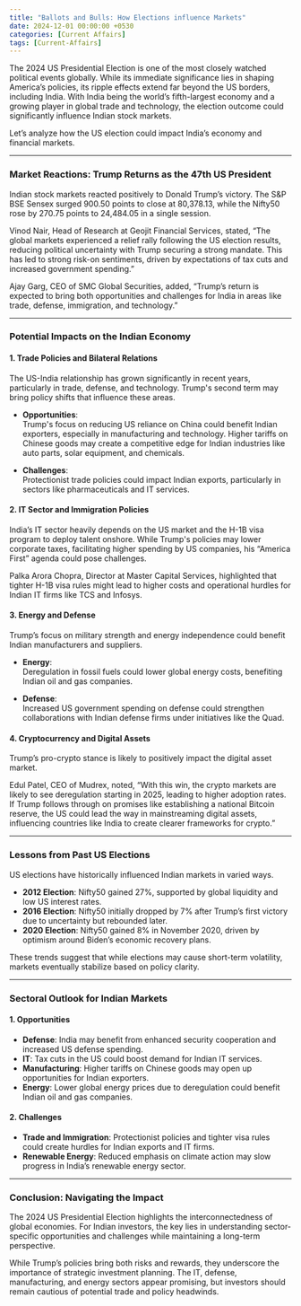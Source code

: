 ```yaml
---
title: "Ballots and Bulls: How Elections influence Markets"
date: 2024-12-01 00:00:00 +0530
categories: [Current Affairs]
tags: [Current-Affairs]
---
```


The 2024 US Presidential Election is one of the most closely watched political events globally. While its immediate significance lies in shaping America’s policies, its ripple effects extend far beyond the US borders, including India. With India being the world’s fifth-largest economy and a growing player in global trade and technology, the election outcome could significantly influence Indian stock markets.  

Let’s analyze how the US election could impact India’s economy and financial markets.  

---

### **Market Reactions: Trump Returns as the 47th US President**  

Indian stock markets reacted positively to Donald Trump’s victory. The S&P BSE Sensex surged 900.50 points to close at 80,378.13, while the Nifty50 rose by 270.75 points to 24,484.05 in a single session.  

Vinod Nair, Head of Research at Geojit Financial Services, stated, “The global markets experienced a relief rally following the US election results, reducing political uncertainty with Trump securing a strong mandate. This has led to strong risk-on sentiments, driven by expectations of tax cuts and increased government spending.”  

Ajay Garg, CEO of SMC Global Securities, added, “Trump’s return is expected to bring both opportunities and challenges for India in areas like trade, defense, immigration, and technology.”  

---

### **Potential Impacts on the Indian Economy**  

#### **1. Trade Policies and Bilateral Relations**  
The US-India relationship has grown significantly in recent years, particularly in trade, defense, and technology. Trump's second term may bring policy shifts that influence these areas.  

- **Opportunities**:  
  Trump's focus on reducing US reliance on China could benefit Indian exporters, especially in manufacturing and technology. Higher tariffs on Chinese goods may create a competitive edge for Indian industries like auto parts, solar equipment, and chemicals.  

- **Challenges**:  
  Protectionist trade policies could impact Indian exports, particularly in sectors like pharmaceuticals and IT services.  

#### **2. IT Sector and Immigration Policies**  
India’s IT sector heavily depends on the US market and the H-1B visa program to deploy talent onshore. While Trump's policies may lower corporate taxes, facilitating higher spending by US companies, his “America First” agenda could pose challenges.  

Palka Arora Chopra, Director at Master Capital Services, highlighted that tighter H-1B visa rules might lead to higher costs and operational hurdles for Indian IT firms like TCS and Infosys.  

#### **3. Energy and Defense**  
Trump’s focus on military strength and energy independence could benefit Indian manufacturers and suppliers.  

- **Energy**:  
  Deregulation in fossil fuels could lower global energy costs, benefiting Indian oil and gas companies.  

- **Defense**:  
  Increased US government spending on defense could strengthen collaborations with Indian defense firms under initiatives like the Quad.  

#### **4. Cryptocurrency and Digital Assets**  
Trump’s pro-crypto stance is likely to positively impact the digital asset market.  

Edul Patel, CEO of Mudrex, noted, “With this win, the crypto markets are likely to see deregulation starting in 2025, leading to higher adoption rates. If Trump follows through on promises like establishing a national Bitcoin reserve, the US could lead the way in mainstreaming digital assets, influencing countries like India to create clearer frameworks for crypto.”  

---

### **Lessons from Past US Elections**  

US elections have historically influenced Indian markets in varied ways.  

- **2012 Election**: Nifty50 gained 27%, supported by global liquidity and low US interest rates.  
- **2016 Election**: Nifty50 initially dropped by 7% after Trump’s first victory due to uncertainty but rebounded later.  
- **2020 Election**: Nifty50 gained 8% in November 2020, driven by optimism around Biden’s economic recovery plans.  

These trends suggest that while elections may cause short-term volatility, markets eventually stabilize based on policy clarity.  

---

### **Sectoral Outlook for Indian Markets**  

#### **1. Opportunities**  
- **Defense**: India may benefit from enhanced security cooperation and increased US defense spending.  
- **IT**: Tax cuts in the US could boost demand for Indian IT services.  
- **Manufacturing**: Higher tariffs on Chinese goods may open up opportunities for Indian exporters.  
- **Energy**: Lower global energy prices due to deregulation could benefit Indian oil and gas companies.  

#### **2. Challenges**  
- **Trade and Immigration**: Protectionist policies and tighter visa rules could create hurdles for Indian exports and IT firms.  
- **Renewable Energy**: Reduced emphasis on climate action may slow progress in India’s renewable energy sector.  

---

### **Conclusion: Navigating the Impact**  

The 2024 US Presidential Election highlights the interconnectedness of global economies. For Indian investors, the key lies in understanding sector-specific opportunities and challenges while maintaining a long-term perspective.  

While Trump’s policies bring both risks and rewards, they underscore the importance of strategic investment planning. The IT, defense, manufacturing, and energy sectors appear promising, but investors should remain cautious of potential trade and policy headwinds.  
